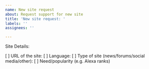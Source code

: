 ```yaml
---
name: New site request
about: Request support for new site
title: 'New site request: '
labels: ''
assignees: ''

---
```


Site Details:

[ ] URL of the site: 
[ ] Language: 
[ ] Type of site (news/forums/social media/other):
[ ] Need/popularity (e.g. Alexa ranks)
